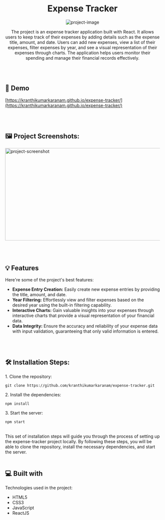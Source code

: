 <h1 align="center" id="title">Expense Tracker</h1>

<p align="center"><img src="https://socialify.git.ci/kranthikumarkaranam/expense-tracker/image?description=1&amp;descriptionEditable=Efficiently%20Managing%20Personal%20Finances%3A%20An%20Expense%20Tracking%20Solution&amp;font=Raleway&amp;forks=1&amp;issues=1&amp;language=1&amp;name=1&amp;owner=1&amp;pattern=Plus&amp;pulls=1&amp;stargazers=1&amp;theme=Auto" alt="project-image"></p>

<p id="description" align="center">The project is an expense tracker application built with React. It allows users to keep track of their expenses by adding details such as the expense title, amount, and date. Users can add new expenses, view a list of their expenses, filter expenses by year, and see a visual representation of their expenses through charts. The application helps users monitor their spending and manage their financial records effectively.</p>

<br>
<br>

<h2>🚀 Demo</h2>

[https://kranthikumarkaranam.github.io/expense-tracker/](https://kranthikumarkaranam.github.io/expense-tracker/)

<br>
<br>

<h2>🖼️ Project Screenshots:</h2>

<img src="https://kranthi-kumar.netlify.app/static/media/Expense%20Tracker.104f7f0b5924d543a740.jpg" alt="project-screenshot" width="1920" height="300/">
  
<br></br>
<h2>💡 Features</h2>

Here're some of the project's best features:

* __Expense Entry Creation:__ Easily create new expense entries by providing the title, amount, and date.
* __Year Filtering:__ Effortlessly view and filter expenses based on the desired year using the built-in filtering capability.
* __Interactive Charts:__ Gain valuable insights into your expenses through interactive charts that provide a visual representation of your financial data.
* __Data Integrity:__ Ensure the accuracy and reliability of your expense data with input validation, guaranteeing that only valid information is entered.

<br></br>
<h2>🛠️ Installation Steps:</h2>

<p>1. Clone the repository:</p>

```
git clone https://github.com/kranthikumarkaranam/expense-tracker.git
```

<p>2. Install the dependencies:</p>

```
npm install
```

<p>3. Start the server:</p>

```
npm start
```
<br>
This set of installation steps will guide you through the process of setting up the expense-tracker project locally. By following these steps, you will be able to clone the repository, install the necessary dependencies, and start the server.

<br>
<br>
 
<h2>💻 Built with</h2>

Technologies used in the project:

*   HTML5
*   CSS3
*   JavaScript
*   ReactJS
